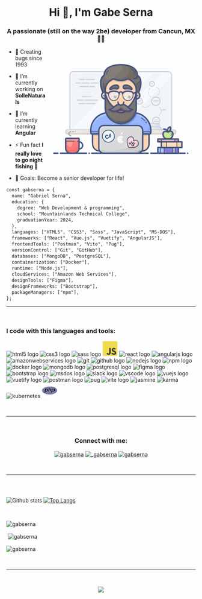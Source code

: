 <header style="height: 500px; overflow: hidden; position: relative;">
  <img src="./banner.gif" alt="MasterHead" style="width: 100%; position: absolute; top: -350px; left: 0;">
</header>

<h1 align="center">Hi 👋, I'm Gabe Serna</h1>
<h3 align="center">A passionate (still on the way 2be) developer from Cancun, MX 🌴🌊</h3>

<img align="right" alt="Coding" width="400" src="./programmer.gif">

- 💾 Creating bugs since 1993

- 🔭 I’m currently working on **SolleNaturals**

- 🌱 I’m currently learning **Angular**

- ⚡ Fun fact **I really love to go night fishing 🎣**

- 🎯 Goals: Become a senior developer for life!


```
const gabserna = {
  name: "Gabriel Serna",
  education: {
    degree: "Web Development & programming",
    school: "Mountainlands Technical College",
    graduationYear: 2024,
  },
  languages: ["HTML5", "CSS3", "Sass", "JavaScript", "MS-DOS"],
  frameworks: ["React", "Vue.js", "Vuetify", "AngularJS"],
  frontendTools: ["Postman", "Vite", "Pug"],
  versionControl: ["Git", "GitHub"],
  databases: ["MongoDB", "PostgreSQL"],
  containerization: ["Docker"],
  runtime: ["Node.js"],
  cloudServices: ["Amazon Web Services"],
  designTools: ["Figma"],
  designFrameworks: ["Bootstrap"],
  packageManagers: ["npm"],
};

```
<hr><br>

<div align="left">
<h3>I code with this languages and tools:</h3>
  <img src="https://cdn.jsdelivr.net/gh/devicons/devicon/icons/html5/html5-original.svg" width="40" height="40" alt="html5 logo"  />
    <img src="https://cdn.jsdelivr.net/gh/devicons/devicon/icons/css3/css3-original.svg" width="40" height="40" alt="css3 logo"  />
    <img src="https://cdn.jsdelivr.net/gh/devicons/devicon/icons/sass/sass-original.svg" width="40" height="40" alt="sass logo"  />
    <img src="https://raw.githubusercontent.com/devicons/devicon/master/icons/javascript/javascript-original.svg" alt="javascript" width="40" height="40" />
    <img src="https://cdn.jsdelivr.net/gh/devicons/devicon/icons/react/react-original.svg" width="40" height="40" alt="react logo"  />
    <img src="https://cdn.jsdelivr.net/gh/devicons/devicon/icons/angularjs/angularjs-original.svg" width="40" height="40" alt="angularjs logo"  />
    <img src="https://skillicons.dev/icons?i=aws" width="40" height="40" alt="amazonwebservices logo"  />
    <img src="https://www.vectorlogo.zone/logos/git-scm/git-scm-icon.svg" alt="git" width="40" height="40" />
    <img src="https://skillicons.dev/icons?i=github" width="40" height="40" alt="github logo"  />
    <img src="https://cdn.jsdelivr.net/gh/devicons/devicon/icons/nodejs/nodejs-original.svg" width="40" height="40" alt="nodejs logo"  />
    <img src="https://cdn.jsdelivr.net/gh/devicons/devicon/icons/npm/npm-original-wordmark.svg" width="40" height="40" alt="npm logo"  />
    <img src="https://cdn.jsdelivr.net/gh/devicons/devicon/icons/docker/docker-original.svg" width="40" height="40" alt="docker logo"  />
    <img src="https://cdn.jsdelivr.net/gh/devicons/devicon/icons/mongodb/mongodb-original.svg" width="40" height="40" alt="mongodb logo"  />
    <img src="https://cdn.jsdelivr.net/gh/devicons/devicon/icons/postgresql/postgresql-original.svg" width="40" height="40" alt="postgresql logo"  />
    <img src="https://cdn.jsdelivr.net/gh/devicons/devicon/icons/figma/figma-original.svg" width="40" height="40" alt="figma logo"  />
    <img src="https://cdn.jsdelivr.net/gh/devicons/devicon/icons/bootstrap/bootstrap-original.svg" width="40" height="40" alt="bootstrap logo"  />
    <img src="https://cdn.jsdelivr.net/gh/devicons/devicon/icons/msdos/msdos-original.svg" width="40" height="40" alt="msdos logo"  />
    <img src="https://cdn.jsdelivr.net/gh/devicons/devicon/icons/slack/slack-original.svg" width="40" height="40" alt="slack logo"  />
    <img src="https://cdn.jsdelivr.net/gh/devicons/devicon/icons/vscode/vscode-original.svg" width="40" height="40" alt="vscode logo"  />
    <img src="https://cdn.jsdelivr.net/gh/devicons/devicon/icons/vuejs/vuejs-original.svg" width="40" height="40" alt="vuejs logo"  />
    <img src="https://cdn.jsdelivr.net/gh/devicons/devicon/icons/vuetify/vuetify-original.svg" width="40" height="40" alt="vuetify logo"  />
    <img src="https://skillicons.dev/icons?i=postman" width="40" height="40" alt="postman logo"  />
    <img src="https://cdn.worldvectorlogo.com/logos/pug.svg" alt="pug" width="40" height="40" />
    <img src="https://skillicons.dev/icons?i=vite" width="40" height="40" alt="vite logo"  />
  <img src="https://www.vectorlogo.zone/logos/jasmine/jasmine-icon.svg" alt="jasmine" width="40" height="40" />
  <img src="https://raw.githubusercontent.com/detain/svg-logos/780f25886640cef088af994181646db2f6b1a3f8/svg/karma.svg" alt="karma" width="40" height="40" />
  <img src="https://www.vectorlogo.zone/logos/kubernetes/kubernetes-icon.svg" alt="kubernetes" width="40" height="40" />
  <img src="https://raw.githubusercontent.com/devicons/devicon/master/icons/php/php-original.svg" alt="php" width="40" height="40" />
</div>

<br><hr><br>

<h3 align="center">Connect with me:</h3>


<p align="center">
<a href="https://codepen.io/gabserna" target="blank"><img align="center" src="https://raw.githubusercontent.com/rahuldkjain/github-profile-readme-generator/master/src/images/icons/Social/codepen.svg" alt="gabserna" height="30" width="40" /></a>
<a href="https://twitter.com/_gabserna" target="blank"><img align="center" src="https://raw.githubusercontent.com/rahuldkjain/github-profile-readme-generator/master/src/images/icons/Social/twitter.svg" alt="_gabserna" height="30" width="40" /></a>
<a href="https://linkedin.com/in/gabserna" target="blank"><img align="center" src="https://raw.githubusercontent.com/rahuldkjain/github-profile-readme-generator/master/src/images/icons/Social/linked-in-alt.svg" alt="gabserna" height="30" width="40" /></a>
</p>

<br><hr><br>

<div align="center" style="display:flex;justify-content:space-between;align:center;"> 

![Github stats](https://github-readme-stats.vercel.app/api?username=gabserna&theme=tokyonight&show_icons=true)
[![Top Langs](https://github-readme-stats.vercel.app/api/top-langs/?username=gabserna&theme=tokyonight&show_icons=true)](https://github.com/gabserna/github-readme-stats)

</div>
<br>
<p><img align="center" src="https://github-readme-stats.vercel.app/api/top-langs?username=gabserna&show_icons=true&locale=en&layout=compact" alt="gabserna" /></p>
<p>&nbsp;<img align="center" src="https://github-readme-stats.vercel.app/api?username=gabserna&show_icons=true&locale=en" alt="gabserna" /></p>
<p><img align="center" src="https://github-readme-streak-stats.herokuapp.com/?user=gabserna&" alt="gabserna" /></p>

<br><hr><br>

<div align="center">
  <img src="https://profile-counter.glitch.me/gabserna/count.svg?"  />
</div>